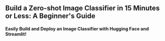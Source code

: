 ## Build a Zero-shot Image Classifier in 15 Minutes or Less: A Beginner's Guide
#### Easily Build and Deploy an Image Classifier with Hugging Face and Streamlit! 

